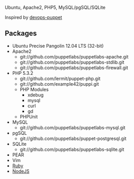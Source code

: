 Ubuntu, Apache2, PHP5, MySQL/pgSQL/SQLite

Inspired by [devops-puppet](https://github.com/pyrocms/devops-puppet)

## Packages

* Ubuntu Precise Pangolin 12.04 LTS (32-bit)
* Apache2
  * git://github.com/puppetlabs/puppetlabs-apache.git
  * git://github.com/puppetlabs/puppetlabs-stdlib.git
  * git://github.com/puppetlabs/puppetlabs-firewall.git
* PHP 5.3.2
  * git://github.com/lermit/puppet-php.git
  * git://github.com/example42/puppi.git 
  * PHP Modules
    * xdebug
    * mysql
    * curl
    * gd
  * PHPUnit
* MySQL
  * git://github.com/puppetlabs/puppetlabs-mysql.git
* pgSQL
  * git://github.com/puppetlabs/puppet-postgresql.git
* SQLite
  * git://github.com/puppetlabs/puppetlabs-sqlite.git
* PEAR
* Vim
* [Ruby](https://github.com/puppetlabs/puppetlabs-ruby)
* [NodeJS](https://github.com/puppetlabs/puppetlabs-nodejs)
